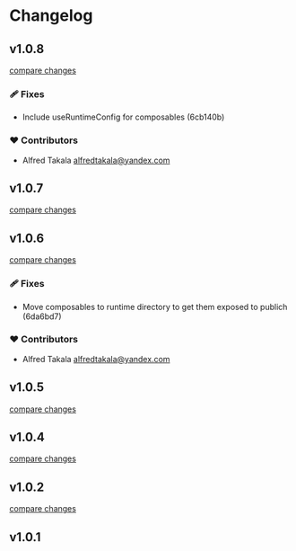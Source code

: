 # Changelog


## v1.0.8

[compare changes](https://undefined/undefined/compare/v1.0.7...v1.0.8)

### 🩹 Fixes

- Include useRuntimeConfig for composables (6cb140b)

### ❤️  Contributors

- Alfred Takala <alfredtakala@yandex.com>

## v1.0.7

[compare changes](https://undefined/undefined/compare/v1.0.6...v1.0.7)

## v1.0.6

[compare changes](https://undefined/undefined/compare/v1.0.5...v1.0.6)

### 🩹 Fixes

- Move composables to runtime directory to get them exposed to publich (6da6bd7)

### ❤️  Contributors

- Alfred Takala <alfredtakala@yandex.com>

## v1.0.5

[compare changes](https://undefined/undefined/compare/v1.0.4...v1.0.5)

## v1.0.4

[compare changes](https://undefined/undefined/compare/v1.0.2...v1.0.4)

## v1.0.2

[compare changes](https://undefined/undefined/compare/v1.0.1...v1.0.2)

## v1.0.1

